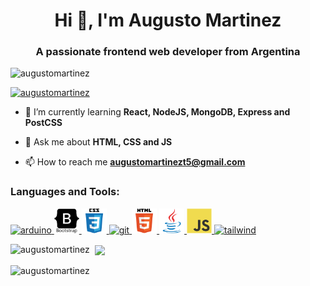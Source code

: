 <h1 align="center">Hi 👋, I'm Augusto Martinez</h1>
<h3 align="center">A passionate frontend web developer from Argentina</h3>

<p align="left"> <img src="https://komarev.com/ghpvc/?username=augustomartinez&label=Profile%20views&color=0e75b6&style=flat" alt="augustomartinez" /> </p>

<p align="left"> <a href="https://github.com/ryo-ma/github-profile-trophy"><img src="https://github-profile-trophy.vercel.app/?username=augustomartinez" alt="augustomartinez" /></a> </p>

- 🌱 I’m currently learning **React, NodeJS, MongoDB, Express and PostCSS**

- 💬 Ask me about **HTML, CSS and JS**

- 📫 How to reach me **augustomartinezt5@gmail.com**

<h3 align="left">Languages and Tools:</h3>
<p align="left"> <a href="https://www.arduino.cc/" target="_blank"> <img src="https://cdn.worldvectorlogo.com/logos/arduino-1.svg" alt="arduino" width="40" height="40"/> </a> <a href="https://getbootstrap.com" target="_blank"> <img src="https://raw.githubusercontent.com/devicons/devicon/master/icons/bootstrap/bootstrap-plain-wordmark.svg" alt="bootstrap" width="40" height="40"/> </a> <a href="https://www.w3schools.com/css/" target="_blank"> <img src="https://raw.githubusercontent.com/devicons/devicon/master/icons/css3/css3-original-wordmark.svg" alt="css3" width="40" height="40"/> </a> <a href="https://git-scm.com/" target="_blank"> <img src="https://www.vectorlogo.zone/logos/git-scm/git-scm-icon.svg" alt="git" width="40" height="40"/> </a> <a href="https://www.w3.org/html/" target="_blank"> <img src="https://raw.githubusercontent.com/devicons/devicon/master/icons/html5/html5-original-wordmark.svg" alt="html5" width="40" height="40"/> </a> <a href="https://www.java.com" target="_blank"> <img src="https://raw.githubusercontent.com/devicons/devicon/master/icons/java/java-original.svg" alt="java" width="40" height="40"/> </a> <a href="https://developer.mozilla.org/en-US/docs/Web/JavaScript" target="_blank"> <img src="https://raw.githubusercontent.com/devicons/devicon/master/icons/javascript/javascript-original.svg" alt="javascript" width="40" height="40"/> </a> <a href="https://tailwindcss.com/" target="_blank"> <img src="https://www.vectorlogo.zone/logos/tailwindcss/tailwindcss-icon.svg" alt="tailwind" width="40" height="40"/> </a> </p>

<p><img align="left" src="https://github-readme-stats-mu-sandy.vercel.app/api/top-langs?username=augustomartinez&show_icons=true&title_color=10ffff&bg_color=232634&text_color=EAF3F1&locale=en&layout=compact" alt="augustomartinez" /></p>

<p>&nbsp;
  <a href="https://github.com/anuraghazra/github-readme-stats">
    <img align="center" src="https://github-readme-stats-mu-sandy.vercel.app/api?username=AugustoMartinez&show_icons=true&title_color=10ffff&bg_color=232634&text_color=EAF3F1&locale=en" />
  </a>
</p>

<p><img align="center" src="https://github-readme-streak-stats.herokuapp.com/?user=augustomartinez&" alt="augustomartinez" /></p>



<!---
AugustoMartinez/AugustoMartinez is a ✨ special ✨ repository because its `README.md` (this file) appears on your GitHub profile.
You can click the Preview link to take a look at your changes.
--->
